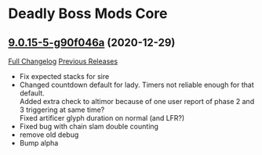 # Deadly Boss Mods Core

## [9.0.15-5-g90f046a](https://github.com/DeadlyBossMods/DeadlyBossMods/tree/90f046aded1ca59e81cd5f7a451d33afd7bf92ac) (2020-12-29)
[Full Changelog](https://github.com/DeadlyBossMods/DeadlyBossMods/compare/9.0.15...90f046aded1ca59e81cd5f7a451d33afd7bf92ac) [Previous Releases](https://github.com/DeadlyBossMods/DeadlyBossMods/releases)

- Fix expected stacks for sire  
- Changed countdown default for lady. Timers not reliable enough for that default.  
    Added extra check to altimor because of one user report of phase 2 and 3 triggering at same time?  
    Fixed artificer glyph duration on normal (and LFR?)  
- Fixed bug with chain slam double counting  
- remove old debug  
- Bump alpha  
